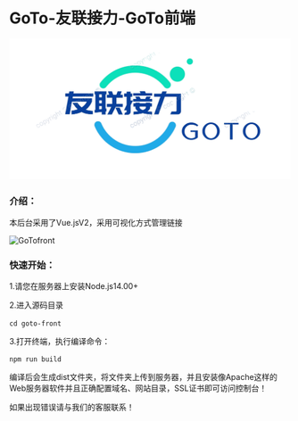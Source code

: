 # GoTo-友联接力-GoTo前端

![GoTologo](/help/Screenshot_20221107_205939%20(1).png)

### 介绍：


本后台采用了Vue.jsV2，采用可视化方式管理链接

![GoTofront](https://www.sunzishaokao.com/cdn/gotolink/gitee/Gotofront.jpg)

### 快速开始：

 1.请您在服务器上安装Node.js14.00+
  
 2.进入源码目录

   `cd goto-front`
 
 3.打开终端，执行编译命令：


```
npm run build
```

编译后会生成dist文件夹，将文件夹上传到服务器，并且安装像Apache这样的Web服务器软件并且正确配置域名、网站目录，SSL证书即可访问控制台！

如果出现错误请与我们的客服联系！



